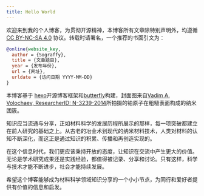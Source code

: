 ```yaml
---
title: Hello World
---
```

欢迎来到我的个人博客，为贯彻开源精神，本博客所有文章除特别声明外，均遵循 [CC BY-NC-SA 4.0](https://creativecommons.org/licenses/by-nc-sa/4.0/) 协议。转载时请署名，一个推荐的书面引文为：

```bibtex
@online{website_key,
  author = {Sograffy},
  title = {文章题目},
  year = {发布年份},
  url = {网址},
  urldate = {访问日期 YYYY-MM-DD}
}
```
本博客基于 [hexo](https://hexo.io/zh-cn/ "hexo 7.3.0")开源博客框架和[butterfly](https://github.com/jerryc127/hexo-theme-butterfly)构建，封面图来自[Vadim A. Volochaev, ResearcherID: N-3239-2014](https://commons.wikimedia.org/wiki/File:The_nanoclusters_are_built_from_platinum_atoms_on_a_rough_support.jpg)所拍摄的铂原子在粗糙表面构成的纳米团簇。

知识应当流通与分享，正如材料科学的发展历程所展示的那样，每一项突破都建立在前人研究的基础之上。从古老的冶金术到现代的纳米材料技术，人类对材料的认知不断深化，而这正是通过知识的积累、传播和再创造实现的。

在这个信息时代，我们更应该秉持开放的态度，让知识在交流中产生更大的价值。无论是学术研究成果还是实践经验，都值得被记录、分享和讨论。只有这样，科学与技术才能不断进步，社会才能持续发展。

希望这个博客能够成为材料科学领域知识分享的一个小小节点，为同行和爱好者提供有价值的信息和启发。
